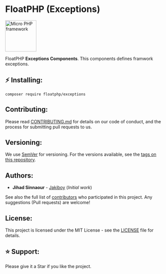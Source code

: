 # FloatPHP (Exceptions)

<img src="https://floatphp.com/assets/img/floatphp.png" width="100" alt="Micro PHP framework">

FloatPHP **Exceptions Components**.
This components defines framwork exceptions.

## ⚡ Installing:

```
composer require floatphp/exceptions
```

## Contributing:

Please read [CONTRIBUTING.md](https://github.com/floatphp/Exceptions/blob/master/CONTRIBUTING.md) for details on our code of conduct, and the process for submitting pull requests to us.

## Versioning:

We use [SemVer](http://semver.org/) for versioning. For the versions available, see the [tags on this repository](https://github.com/floatphp/Exceptions/tags). 

## Authors:

* **Jihad Sinnaour** - [Jakiboy](https://github.com/Jakiboy) (*Initial work*)

See also the full list of [contributors](https://github.com/floatphp/Exceptions/contributors) who participated in this project. Any suggestions (Pull requests) are welcome!

## License:

This project is licensed under the MIT License - see the [LICENSE](https://github.com/floatphp/Exceptions/blob/master/LICENSE) file for details.

## ⭐ Support:

Please give it a Star if you like the project.